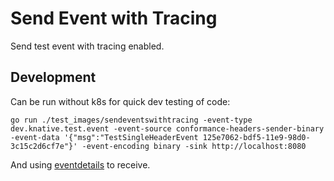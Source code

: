 # Send Event with Tracing

Send test event with tracing enabled.

## Development 

Can be run without k8s for quick dev testing of code:

```
go run ./test_images/sendeventswithtracing -event-type dev.knative.test.event -event-source conformance-headers-sender-binary -event-data '{"msg":"TestSingleHeaderEvent 125e7062-bdf5-11e9-98d0-3c15c2d6cf7e"}' -event-encoding binary -sink http://localhost:8080
```

And using [eventdetails](../eventdetails) to receive.


